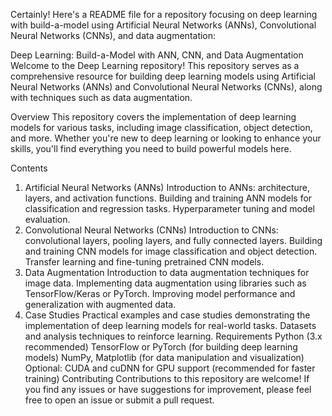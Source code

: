 
Certainly! Here's a README file for a repository focusing on deep learning with build-a-model using Artificial Neural Networks (ANNs), Convolutional Neural Networks (CNNs), and data augmentation:

Deep Learning: Build-a-Model with ANN, CNN, and Data Augmentation
Welcome to the Deep Learning repository! This repository serves as a comprehensive resource for building deep learning models using Artificial Neural Networks (ANNs) and Convolutional Neural Networks (CNNs), along with techniques such as data augmentation.

Overview
This repository covers the implementation of deep learning models for various tasks, including image classification, object detection, and more. Whether you're new to deep learning or looking to enhance your skills, you'll find everything you need to build powerful models here.

Contents
1. Artificial Neural Networks (ANNs)
Introduction to ANNs: architecture, layers, and activation functions.
Building and training ANN models for classification and regression tasks.
Hyperparameter tuning and model evaluation.
2. Convolutional Neural Networks (CNNs)
Introduction to CNNs: convolutional layers, pooling layers, and fully connected layers.
Building and training CNN models for image classification and object detection.
Transfer learning and fine-tuning pretrained CNN models.
3. Data Augmentation
Introduction to data augmentation techniques for image data.
Implementing data augmentation using libraries such as TensorFlow/Keras or PyTorch.
Improving model performance and generalization with augmented data.
4. Case Studies
Practical examples and case studies demonstrating the implementation of deep learning models for real-world tasks.
Datasets and analysis techniques to reinforce learning.
Requirements
Python (3.x recommended)
TensorFlow or PyTorch (for building deep learning models)
NumPy, Matplotlib (for data manipulation and visualization)
Optional: CUDA and cuDNN for GPU support (recommended for faster training)
Contributing
Contributions to this repository are welcome! If you find any issues or have suggestions for improvement, please feel free to open an issue or submit a pull request.
